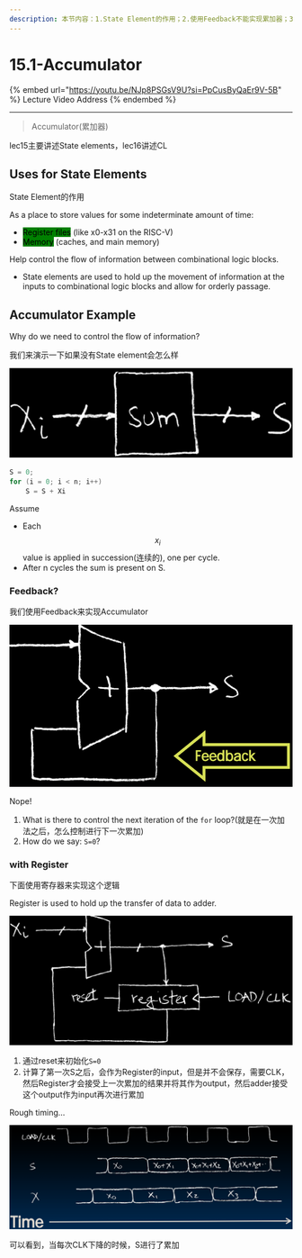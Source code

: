 ```yaml
---
description: 本节内容：1.State Element的作用；2.使用Feedback不能实现累加器；3.使用Register实现累加器；
---
```


# 15.1-Accumulator

{% embed url="https://youtu.be/NJp8PSGsV9U?si=PpCusByQaEr9V-5B" %}
Lecture Video Address
{% endembed %}

***

> Accumulator(累加器)

lec15主要讲述State elements，lec16讲述CL

## Uses for State Elements

State Element的作用

As a place to store values for some indeterminate amount of time:

* <mark style="background-color:green;">Register files</mark> (like x0-x31 on the RISC-V)
* <mark style="background-color:green;">Memory</mark> (caches, and main memory)

Help control the flow of information between combinational logic blocks.

* State elements are used to hold up the movement of information at the inputs to combinational logic blocks and allow for orderly passage.

## Accumulator Example

Why do we need to control the flow of information?

我们来演示一下如果没有State element会怎么样

![adder without state element](.image/image-20240612153704198.png)

```c
S = 0;
for (i = 0; i < n; i++)
    S = S + Xi
```

Assume

* Each $$x_i$$ value is applied in succession(连续的), one per cycle.
* After n cycles the sum is present on S.

### Feedback?

我们使用Feedback来实现Accumulator

![adder with feedback](.image/image-20240612153803401.png)

Nope!

1. What is there to control the next iteration of the `for` loop?(就是在一次加法之后，怎么控制进行下一次累加)
2. How do we say: `S=0`?

### with Register

下面使用寄存器来实现这个逻辑

Register is used to hold up the transfer of data to adder.

![adder with state element](.image/image-20240612153903393.png)

1. 通过reset来初始化`S=0`
2. 计算了第一次S之后，会作为Register的input，但是并不会保存，需要CLK，然后Register才会接受上一次累加的结果并将其作为output，然后adder接受这个output作为input再次进行累加

Rough timing…

![adder time line](.image/image-20240612153929038.png)

可以看到，当每次CLK下降的时候，S进行了累加
